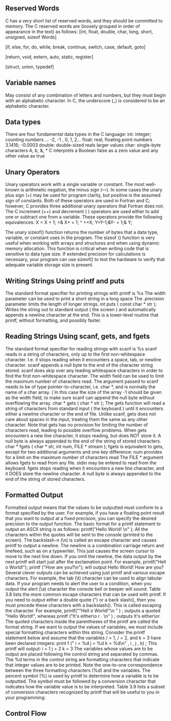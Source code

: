 ## Reserved Words
C has a very short list of reserved words, and they should be committed
to memory. The C reserved words are (loosely grouped in order of appearance
in the text) as follows:
[int, float, double, char, long, short, unsigned, sizeof Words]

[if, else, for, do, while, break, continue, switch, case, default, goto]

[return, void, extern, auto, static, register]

[struct, union, typedef]

## Variable names
May consist of any combination of letters and numbers, but they must
begin with an alphabetic
character. In C, the underscore (_) is considered to be an alphabetic
character.

## Data types
There are four fundamental data types in the C language:
int: integer; counting numbers ... -2, -1 , 0, 1, 2...
float: real; floating point numbers 3.1416; -0.0003
double: double-sized reals larger values
char: single-byte characters A, b, &, *
C interprets a Boolean false as a zero value and any other value as true

## Unary Operators
Unary operators work with a single variable or constant. The most
well-known is arithmetic negation, the minus sign (—). In some cases
the unary plus sign (+) may be used for program clarity, but positive
is the assumed sign of constants. Both of these operators are used in
Fortran and C; however, C provides three additional unary operators
that Fortran does not. The C increment (++) and decrement ( )
operators are used either to add one or subtract one from a variable.
These operators provide the following equivalences:
X = X + 1; <& X+ = 1; ^ ++X;
Y=Y-1;&Y- = 1;& Y;

The unary sizeof() function returns the number of bytes that a data type,
variable, or constant uses in the program.
The sizeof () function is
very useful when working with arrays and structures and when using
dynamic memory allocation. This function is critical when writing
code that is sensitive to data type size. If extended precision for
calculations is necessary, your program can use sizeof() to test the hardware
to verify that adequate variable storage size is present.

## Writing Strings Using printf and puts
The standard format specifier for printing strings with printf is %s
The width parameter can be used to print a short string in a long space
The .precision parameter limits the length of longer strings.
int puts ( const char * str );
Writes the string out to standard output ( the screen ) and automatically
appends a newline character at the end.
This is a lower-level routine that printf, without formatting, and possibly faster.

## Reading Strings Using scanf, gets, and fgets
The standard format specifier for reading strings with scanf is %s
scanf reads in a string of characters, only up to the first non-whitespace
character. I.e. it stops reading when it encounters a space, tab, or newline character.
scanf appends a null byte to the end of the character string stored.
scanf does skip over any leading whitespace characters in order to find the first
non-whitespace character.
The width field can be used to limit the maximum number of characters read.
The argument passed to scanf needs to be of type pointer-to-character, i.e. char *, and is
normally the name of a char array. ( In this case the size of the array -1 should be given
as the width field, to make sure scanf can append the null byte without overflowing the array.
char * gets ( char * str );
The gets function will read a string of characters from standard input ( the keyboard ) until
it encounters either a newline character or the end of file.
Unlike scanf, gets does not care about spaces in the input, treating them the same as any
other character.
Note that gets has no provision for limiting the number of characters read, leading to possible
overflow problems.
When gets encounters a new line character, it stops reading, but does NOT store it.
A null byte is always appended to the end of the string of stored characters.
char * fgets ( char * str, int num, FILE * stream );
fgets is equivalent to gets, except for two additional arguments and one key difference:
num provides for a limit on the maximum number of characters read
The FILE * argument allows fgets to read from any file. stdin may be entered to read from the keyboard.
fgets stops reading when it encounters a new line character, and it DOES store the newline character.
A null byte is always appended to the end of the string of stored characters.

## Formatted Output
Formatted output means that the values to be outputted must
conform to a format specified by the user. For example, if you have
a floating point result that you want to output at a fixed precision,
you can specify the desired precision to the output function.
The basic format for a printf statement to output an ASCII string
is as follows:
printf("Hello World! \n" );
All the characters within the quotes will be sent to the console
(printed to the screen). The backslash-n (\n) is called an escape character
and causes printf to output a newline. The newline is a combination carriage
return and linefeed, such as on a typewriter. This just
causes the screen cursor to move to the next line down. If you omit
the newline, the data output by the next printf will start just after the
exclamation point. For example,
printf("Hell o World!");
printf ("How are you?\n");
will output
Hello World! How are you?
Several clever outputs can be achieved using just printf and various escape
characters. For example, the tab (\t) character can be
used to align tabular data. If your program needs to alert the user to a condition,
when you output the alert (\a) character the console
bell or beeper will sound. Table 3.8 lists the more common escape
characters that can be used with printf.
If you need to output either a double quote (") or a back slash(\),
then you must precede these characters with a backslash(\). This is
called escaping the character. For example,
printf("\"Hell o World!\"\n " ) ;
outputs a quoted "Hello World!", whereas
printf ("It's either\\o r . \n" ) ;
outputs It's either\or.
The quoted characters inside the parentheses of the printf are
called the format string. If we want to output the values of variables,
we must include special formatting characters within this string.
Consider the printf statement below and assume that the variables
/ = 1, / = 2, and k = 3 have been declared integers:
print f (" i = %d j = %d k = %d\n" , i , j , k) ;
This printf will output:
i = 1 j = 2 k = 3
The variables whose values are to be output are placed following
the control string and separated by commas. The %d terms in the
control string are formatting characters that indicate that integer
values are to be printed. Note the one-to-one correspondence between
the three formatting characters (%d) and the variables. The percent
symbol (%) is used by printf to determine how a variable is to be
outputted. The symbol must be followed by a conversion character
that indicates how the variable value is to be interpreted. Table 3.9
lists a subset of conversion characters recognized by printf that will
be useful to you in your programming:

## Control Flow
